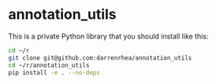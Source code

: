 
# annotation_utils

This is a private Python library that you should install like this:
    
```bash
cd ~/r
git clone git@github.com:darrenrhea/annotation_utils
cd ~/r/annotation_utils
pip install -e . --no-deps
```
